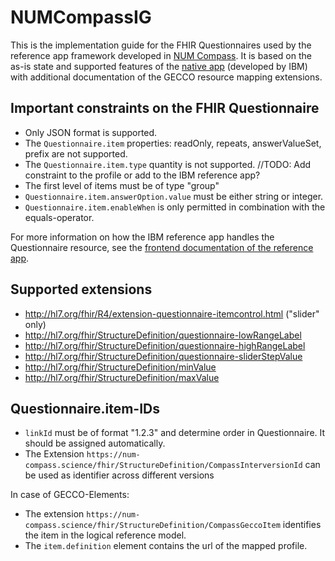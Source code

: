 # NUMCompassIG
This is the implementation guide for the FHIR Questionnaires used by the reference app framework developed in [NUM Compass](https://num-compass.science/de/). It is based on the as-is state and supported features of the [native app](https://github.com/NUMde/compass-numapp-frontend) (developed by IBM) with additional documentation of the GECCO resource mapping extensions.

## Important constraints on the FHIR Questionnaire 
* Only JSON format is supported.
* The `Questionnaire.item` properties: readOnly, repeats, answerValueSet, prefix are not supported.
* The `Questionnaire.item.type` quantity is not supported. //TODO: Add constraint to the profile or add to the IBM reference app?
* The first level of items must be of type "group"
* `Questionnaire.item.answerOption.value` must be either string or integer.
* `Questionnaire.item.enableWhen` is only permitted in combination with the equals-operator.

For more information on how the IBM reference app handles the Questionnaire resource, see the [frontend documentation of the reference app](https://github.com/NUMde/compass-numapp-frontend/tree/main/docs/questionnaireRendering).

## Supported extensions
* http://hl7.org/fhir/R4/extension-questionnaire-itemcontrol.html ("slider" only)
* http://hl7.org/fhir/StructureDefinition/questionnaire-lowRangeLabel
* http://hl7.org/fhir/StructureDefinition/questionnaire-highRangeLabel
* http://hl7.org/fhir/StructureDefinition/questionnaire-sliderStepValue
* http://hl7.org/fhir/StructureDefinition/minValue
* http://hl7.org/fhir/StructureDefinition/maxValue

## Questionnaire.item-IDs 
* `linkId` must be of format "1.2.3" and determine order in Questionnaire. It should be assigned automatically.
* The Extension `https://num-compass.science/fhir/StructureDefinition/CompassInterversionId` can be used as identifier across different versions

In case of GECCO-Elements:
* The extension `https://num-compass.science/fhir/StructureDefinition/CompassGeccoItem` identifies the item in the logical reference model.
* The `item.definition` element contains the url of the mapped profile.
